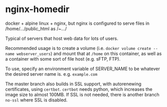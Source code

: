 # nginx-homedir

docker + alpine linux + nginx, but nginx is configured to serve files in /home/.../public_html as /~.../

Typical of servers that host web data for lots of users.

Recommended usage is to create a volume (i.e. `docker volume create --name webserver_users`)
and mount that at `/home` on this container, as well as a container with some sort of file host (e.g. sFTP, FTP).

To use, specify an environment variable of SERVER_NAME to be whatever the desired server name is. e.g. `example.com`

The master branch also builds in SSL support, with autorenewing certificates, using `certbot`. `certbot` needs python, which increases
the image size to almost 100MB. If SSL is not needed, there is another branch `no-ssl` where SSL is disabled.
